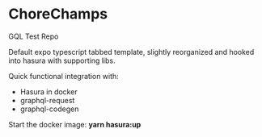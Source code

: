 # ChoreChamps

GQL Test Repo

Default expo typescript tabbed template, slightly reorganized and hooked into hasura with supporting libs.

Quick functional integration with:
- Hasura in docker
- graphql-request
- graphql-codegen


Start the docker image: **yarn hasura:up**
